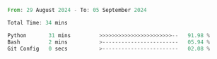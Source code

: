 <!--START_SECTION:waka-->

```rust
From: 29 August 2024 - To: 05 September 2024

Total Time: 34 mins

Python       31 mins         >>>>>>>>>>>>>>>>>>>>>>>--   91.98 %
Bash         2 mins          >------------------------   05.94 %
Git Config   0 secs          >------------------------   02.08 %
```

<!--END_SECTION:waka-->
